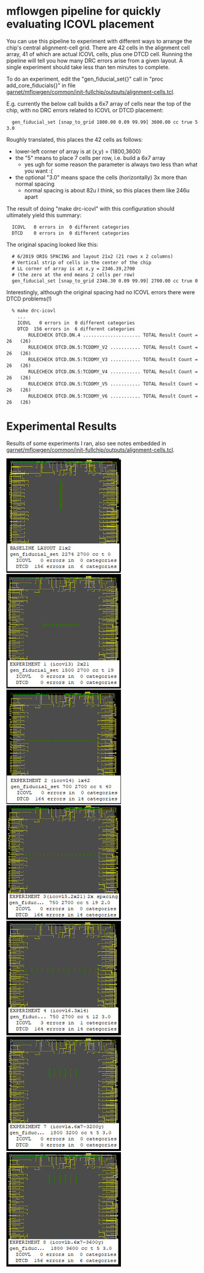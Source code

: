 # mflowgen pipeline for quickly evaluating ICOVL placement

You can use this pipeline to experiment with different ways to arrange
the chip's central alignment-cell grid.  There are 42 cells in the
alignment cell array, 41 of which are actual ICOVL cells, plus one DTCD cell.
Running the pipeline will tell you how many DRC errors arise from a given layout.
A single experiment should take less than ten minutes to complete.

To do an experiment, edit the "gen_fiducial_set{}" call
in "proc add_core_fiducials{}" in file<br/>
[garnet/mflowgen/common/init-fullchip/outputs/alignment-cells.tcl](../common/init-fullchip/outputs/alignment-cells.tcl).


E.g. currently the below call builds a 6x7 array of cells near the top
of the chip, with no DRC errors related to ICOVL or DTCD placement:
```
  gen_fiducial_set [snap_to_grid 1800.00 0.09 99.99] 3600.00 cc true 5 3.0
```

Roughly translated, this places the 42 cells as follows:
* lower-left corner of array is at (x,y) = (1800,3600)
* the "5" means to place 7 cells per row, i.e. build a 6x7 array
  * yes ugh for some reason the parameter is always two less than what you want :(
* the optional "3.0" means space the cells (horizontally) 3x more than normal spacing
  * normal spacing is about 82u I think, so this places them like 246u apart

The result of doing "make drc-icovl" with this configuration should
ultimately yield this summary:
```
  ICOVL   0 errors in  0 different categories
  DTCD    0 errors in  0 different categories
```

The original spacing looked like this:
```
  # 6/2019 ORIG SPACING and layout 21x2 (21 rows x 2 columns)
  # Vertical strip of cells in the center of the chip
  # LL corner of array is at x,y = 2346.39,2700
  # (the zero at the end means 2 cells per row)
  gen_fiducial_set [snap_to_grid 2346.30 0.09 99.99] 2700.00 cc true 0
```

Interestingly, although the original spacing had no ICOVL errors
there were DTCD problems(!)
```
  % make drc-icovl
    ...
    ICOVL   0 errors in  0 different categories
    DTCD  156 errors in  6 different categories
        RULECHECK DTCD.DN.4 ..................... TOTAL Result Count = 26   (26)
        RULECHECK DTCD.DN.5:TCDDMY_V2 ........... TOTAL Result Count = 26   (26)
        RULECHECK DTCD.DN.5:TCDDMY_V3 ........... TOTAL Result Count = 26   (26)
        RULECHECK DTCD.DN.5:TCDDMY_V4 ........... TOTAL Result Count = 26   (26)
        RULECHECK DTCD.DN.5:TCDDMY_V5 ........... TOTAL Result Count = 26   (26)
        RULECHECK DTCD.DN.5:TCDDMY_V6 ........... TOTAL Result Count = 26   (26)
```

# Experimental Results

Results of some experiments I ran, also see notes embedded in
[garnet/mflowgen/common/init-fullchip/outputs/alignment-cells.tcl](../common/init-fullchip/outputs/alignment-cells.tcl).


![0-baseline-2x21.png](images/0-baseline-2x21.png)
![1-21x2.png](images/1-21x2.png)
![2-1x42.png](images/2-1x42.png)
![3-21x2-fullwidth.png](images/3-21x2-fullwidth.png)
![4-3x14.png](images/4-3x14.png)
![7-6x7,3200y.png](images/7-6x7,3200y.png)
![8-6x7,3600y.png](images/8-6x7,3600y.png)


<!--
<img src="images/14x3.png" width="200" height="200">foo</img>
-->

